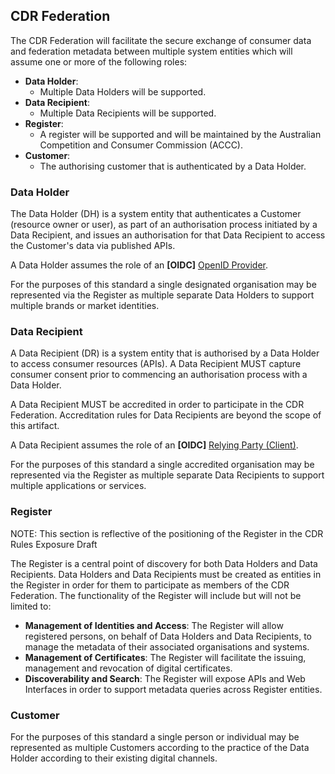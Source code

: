 ## CDR Federation
The CDR Federation will facilitate the secure exchange of consumer data and federation metadata between
multiple system entities which will assume one or more of the following roles:

-   **Data Holder**:
    -   Multiple Data Holders will be supported.
-   **Data Recipient**:
    -   Multiple Data Recipients will be supported.
- 	**Register**:
    -   A register will be supported and will be maintained by the Australian Competition and Consumer Commission (ACCC).
- 	**Customer**:
    -   The authorising customer that is authenticated by a Data Holder.

### Data Holder
The Data Holder (DH) is a system entity that authenticates a Customer
(resource owner or user), as part of an authorisation process initiated by a Data
Recipient, and issues an authorisation for that Data Recipient to access the Customer's data via published APIs.

A Data Holder assumes the role of an **[OIDC]** [OpenID Provider](https://openid.net/specs/openid-connect-core-1_0.html#Overview).

For the purposes of this standard a single designated organisation may be represented via the Register as multiple separate Data Holders to support multiple brands or market identities.

### Data Recipient
A Data Recipient (DR) is a system entity that is authorised by a Data Holder to access consumer resources (APIs). A Data Recipient MUST capture consumer consent prior to commencing an authorisation process with a Data Holder.

A Data Recipient MUST be accredited in order to participate in the CDR Federation. Accreditation rules for Data Recipients are beyond the scope of this artifact.

A Data Recipient assumes the role of an **[OIDC]** [Relying Party (Client)](https://openid.net/specs/openid-connect-core-1_0.html#Overview).

For the purposes of this standard a single accredited organisation may be represented via the Register as multiple separate Data Recipients to support multiple applications or services.

### Register
<aside class="warning">
NOTE: This section is reflective of the positioning of the Register in the CDR Rules Exposure Draft
</aside>

The Register is a central point of discovery for both Data Holders and Data
Recipients. Data Holders and Data Recipients must be created as entities in the Register in order for them to participate as members of the CDR Federation.  The functionality of the Register will include but will not be limited to:

- **Management of Identities and Access**: The Register will allow registered persons, on behalf of Data Holders and Data Recipients, to manage the metadata of their associated organisations and systems.
- **Management of Certificates**: The Register will facilitate the issuing, management and revocation of digital certificates.
- **Discoverability and Search**: The Register will expose APIs and Web Interfaces in order to support metadata queries across Register entities.

### Customer

For the purposes of this standard a single person or individual may be represented as multiple Customers according to the practice of the Data Holder according to their existing digital channels.
